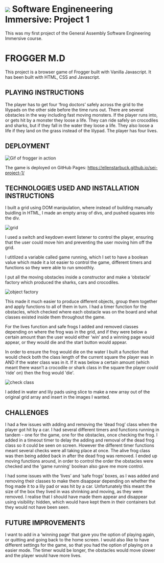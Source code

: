 # ![](https://ga-dash.s3.amazonaws.com/production/assets/logo-9f88ae6c9c3871690e33280fcf557f33.png) Software Engineneering Immersive: Project 1
This was my first project of the General Assembly Software Engineering Immersive course.

**<h1>FROGGER M.D</h1>**

This project is a browser game of Frogger built with Vanilla Javascript.
It has been built with HTML, CSS and Javascript.

**<h2>PLAYING INSTRUCTIONS</h2>**

The player has to get four ‘frog doctors’ safely across the grid to the lilypads on the other side before the time runs out. There are several obstacles in the way including fast moving monsters. If the player runs into, or gets hit by a monster they loose a life. They can ride safely on crocodiles and sharks, but if they fall in the water they loose a life. They also loose a life if they land on the grass instead of the lilypad. The player has four lives.  

**<h2> DEPLOYMENT </h2>**

![Gif of frogger in action](https://media.giphy.com/media/emGXEoILCDclYfrRFP/giphy.gif)


The game is deployed on GitHub Pages: https://ellenstarbuck.github.io/sei-project-1/

**<h2> TECHNOLOGIES USED AND INSTALLATION INSTRUCTIONS </h2>**

I built a grid using DOM manipulation, where instead of building manually buidling in HTML, I made an empty array of divs, and pushed squares into the div.

![grid](https://i.imgur.com/OBrL7oz.png)

I used a switch and keydown event listener to control the player, ensuring that the user could move him and preventing the user moving him off the grid.

I utitlized a variable called game running, which I set to have a boolean value which made it a lot easier to control the game, different timers and functions so they were able to run smoothly. 

I put all the moving obstacles inside a constructor and make a ‘obstacle’ factory which produced the sharks, cars and crocodiles.

![object factory](https://i.imgur.com/xEo2Xvc.png)

This made it much easier to produce different objects, group them together and apply functions to all of them in turn.
I had a timer function for the obstacles, which checked where each obstacle was on the board and what classes existed inside them throughout the game. 

For the lives function and safe frogs I added and removed classes depending on where the frog was in the grid, and if they were below a certain amount than the user would either ‘win’ and a winning page would appear, or they would die and the start button would appear.

In order to ensure the frog would die on the water I built a function that would check both the class length of the current square the player was in AND if the water class was in it. If it was below a certain amount (which meant there wasn’t a crocodile or shark class in the square the player could ‘ride’ on) then the frog would 'die'. 

![check class](https://i.imgur.com/sOjwCvV.png)


I added in water and lily pads using slice to make a new array out of the original grid array and insert in the images I wanted. 

**<h2> CHALLENGES </h2>**

I had a few issues with adding and removing the ‘dead frog’ class when the player got hit by a car. I had several different timers and functions running in tandem - one for the game, one for the obstacles, once checking the frog. I added in a timeout timer to delay the adding and removal of the dead frog class so it could be seen on screen. However the different timer functions meant  several checks were all taking place at once. The alive frog class was then being added back in after the dead frog was removed. I ended up moving functions around, in order to control the order the obstacles were checked and the 'game running' boolean also gave me more control. 

I had some issues with the ‘lives’ and ‘safe frogs’ boxes, as I was added and removing their classes to make them disappear depending on whether the frog made it to a lily pad or was hit by a car. Unfortunately this meant the size of the box they lived in was shrinking and moving, as they were removed. I realise that I should have made them appear and disappear using visibility: hidden, which would have kept them in their containers but they would not have been seen. 

**<h2> FUTURE IMPROVEMENTS </h2>**

I want to add in a ‘winning page’ that gave you the option of playing again, or quitting and going back to the home screen. I would also like to have different settings for the game, so that you had the option of playing on a easier mode. The timer would be longer, the obstacles would move slower and the player would have more lives.
